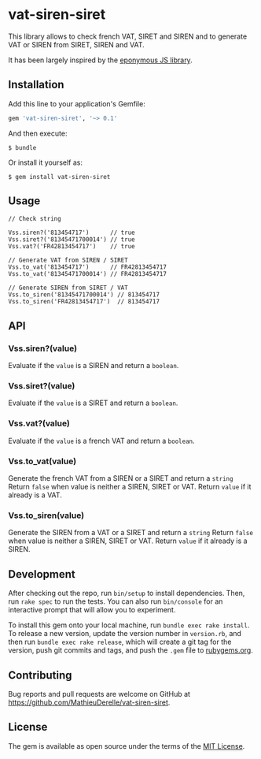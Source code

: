 # vat-siren-siret

This library allows to check french VAT, SIRET and SIREN and to generate VAT or SIREN from SIRET, SIREN and VAT.

It has been largely inspired by the [eponymous JS library](https://github.com/jbdemonte/vat-siren-siret).

## Installation

Add this line to your application's Gemfile:

```ruby
gem 'vat-siren-siret', '~> 0.1'
```

And then execute:

    $ bundle

Or install it yourself as:

    $ gem install vat-siren-siret

## Usage

```
// Check string

Vss.siren?('813454717')      // true
Vss.siret?('81345471700014') // true
Vss.vat?('FR42813454717')    // true

// Generate VAT from SIREN / SIRET
Vss.to_vat('813454717')      // FR42813454717
Vss.to_vat('81345471700014') // FR42813454717

// Generate SIREN from SIRET / VAT
Vss.to_siren('81345471700014') // 813454717
Vss.to_siren('FR42813454717')  // 813454717
```

## API

### Vss.siren?(value)

Evaluate if the `value` is a SIREN and return a `boolean`.

### Vss.siret?(value)

Evaluate if the `value` is a SIRET and return a `boolean`.

### Vss.vat?(value)

Evaluate if the `value` is a french VAT and return a `boolean`.

### Vss.to_vat(value)

Generate the french VAT from a SIREN or a SIRET and return a `string`
Return `false` when value is neither a SIREN, SIRET or VAT.
Return `value` if it already is a VAT.

### Vss.to_siren(value)

Generate the SIREN from a VAT or a SIRET and return a `string`
Return `false` when value is neither a SIREN, SIRET or VAT.
Return `value` if it already is a SIREN.

## Development

After checking out the repo, run `bin/setup` to install dependencies. Then, run `rake spec` to run the tests. You can also run `bin/console` for an interactive prompt that will allow you to experiment.

To install this gem onto your local machine, run `bundle exec rake install`. To release a new version, update the version number in `version.rb`, and then run `bundle exec rake release`, which will create a git tag for the version, push git commits and tags, and push the `.gem` file to [rubygems.org](https://rubygems.org).

## Contributing

Bug reports and pull requests are welcome on GitHub at https://github.com/MathieuDerelle/vat-siren-siret.

## License

The gem is available as open source under the terms of the [MIT License](http://opensource.org/licenses/MIT).
